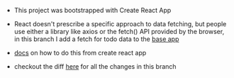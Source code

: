 * This project was bootstrapped with Create React App

* React doesn't prescribe a specific approach to data fetching, but people use either a library like axios or the fetch() API provided by the browser, in this branch I add a fetch for todo data to the [base app](https://github.com/jks8787/jks8787-todo-app/tree/base-app)

* [docs](https://github.com/facebook/create-react-app/blob/v1.1.5/packages/react-scripts/template/README.md#fetching-data-with-ajax-requests) on how to do this from create react app

* checkout the diff [here](https://github.com/jks8787/jks8787-todo-app/pull/15/files) for all the changes in this branch 
